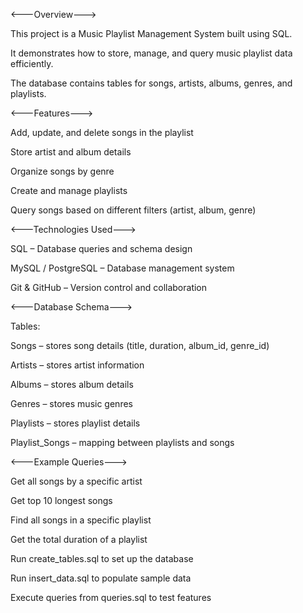 <---Overview--->

This project is a Music Playlist Management System built using SQL.

It demonstrates how to store, manage, and query music playlist data efficiently.

The database contains tables for songs, artists, albums, genres, and playlists.


<---Features--->

Add, update, and delete songs in the playlist

Store artist and album details

Organize songs by genre

Create and manage playlists

Query songs based on different filters (artist, album, genre)


<---Technologies Used--->

SQL – Database queries and schema design

MySQL / PostgreSQL – Database management system

Git & GitHub – Version control and collaboration


<---Database Schema--->

Tables:

Songs – stores song details (title, duration, album_id, genre_id)

Artists – stores artist information

Albums – stores album details

Genres – stores music genres

Playlists – stores playlist details

Playlist_Songs – mapping between playlists and songs


<---Example Queries--->

Get all songs by a specific artist

Get top 10 longest songs

Find all songs in a specific playlist

Get the total duration of a playlist



Run create_tables.sql to set up the database

Run insert_data.sql to populate sample data

Execute queries from queries.sql to test features
